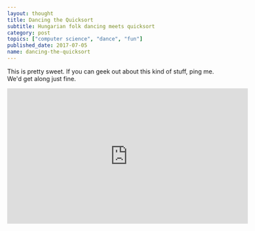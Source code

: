```yaml
---
layout: thought
title: Dancing the Quicksort
subtitle: Hungarian folk dancing meets quicksort
category: post
topics: ["computer science", "dance", "fun"]
published_date: 2017-07-05
name: dancing-the-quicksort
---
```


This is pretty sweet. If you can geek out about this kind of stuff, ping me.
We'd get along just fine.

<iframe width="560" height="315"
src="https://www.youtube.com/embed/ywWBy6J5gz8" frameborder="0" allowfullscreen>
</iframe>

